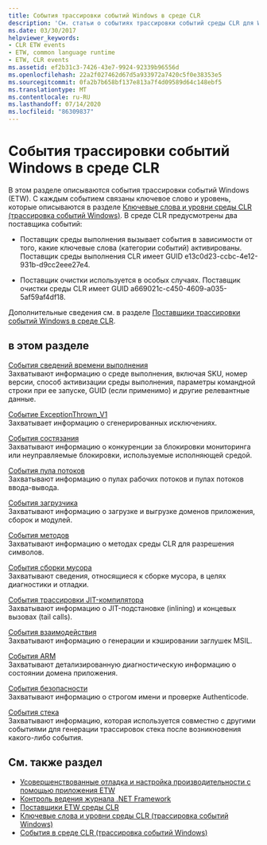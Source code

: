 ```yaml
---
title: События трассировки событий Windows в среде CLR
description: 'См. статьи о событиях трассировки событий среды CLR для Windows (ETW). Существует два поставщика событий: поставщик среды выполнения и поставщик очистки.'
ms.date: 03/30/2017
helpviewer_keywords:
- CLR ETW events
- ETW, common language runtime
- ETW, CLR events
ms.assetid: ef2b31c3-7426-43e7-9924-92339b96556d
ms.openlocfilehash: 22a2f027462d67d5a933972a7420c5f0e38353e5
ms.sourcegitcommit: 0fa2b7b658bf137e813a7f4d09589d64c148ebf5
ms.translationtype: MT
ms.contentlocale: ru-RU
ms.lasthandoff: 07/14/2020
ms.locfileid: "86309837"
---
```

# <a name="clr-etw-events"></a>События трассировки событий Windows в среде CLR
В этом разделе описываются события трассировки событий Windows (ETW). С каждым событием связаны ключевое слово и уровень, которые описываются в разделе [Ключевые слова и уровни среды CLR (трассировка событий Windows)](clr-etw-keywords-and-levels.md). В среде CLR предусмотрены два поставщика событий:  
  
- Поставщик среды выполнения вызывает события в зависимости от того, какие ключевые слова (категории событий) активированы. Поставщик среды выполнения CLR имеет GUID e13c0d23-ccbc-4e12-931b-d9cc2eee27e4.  
  
- Поставщик очистки используется в особых случаях. Поставщик очистки среды CLR имеет GUID a669021c-c450-4609-a035-5af59af4df18.  
  
 Дополнительные сведения см. в разделе [Поставщики трассировки событий Windows в среде CLR](clr-etw-providers.md).  
  
## <a name="in-this-section"></a>в этом разделе  
 [События сведений времени выполнения](runtime-information-etw-events.md)  
 Захватывают информацию о среде выполнения, включая SKU, номер версии, способ активизации среды выполнения, параметры командной строки при ее запуске, GUID (если применимо) и другие релевантные данные.  
  
 [Событие ExceptionThrown_V1](exception-thrown-v1-etw-event.md)  
 Захватывает информацию о сгенерированных исключениях.  
  
 [События состязания](contention-etw-events.md)  
 Захватывают информацию о конкуренции за блокировки мониторинга или неуправляемые блокировки, используемые исполняющей средой.  
  
 [События пула потоков](thread-pool-etw-events.md)  
 Захватывают информацию о пулах рабочих потоков и пулах потоков ввода-вывода.  
  
 [События загрузчика](loader-etw-events.md)  
 Захватывают информацию о загрузке и выгрузке доменов приложения, сборок и модулей.  
  
 [События методов](method-etw-events.md)  
 Захватывают информацию о методах среды CLR для разрешения символов.  
  
 [События сборки мусора](garbage-collection-etw-events.md)  
 Захватывают сведения, относящиеся к сборке мусора, в целях диагностики и отладки.  
  
 [События трассировки JIT-компилятора](jit-tracing-etw-events.md)  
 Захватывают информацию о JIT-подстановке (inlining) и концевых вызовах (tail calls).  
  
 [События взаимодействия](interop-etw-events.md)  
 Захватывают информацию о генерации и кэшировании заглушек MSIL.  
  
 [События ARM](application-domain-resource-monitoring-arm-etw-events.md)  
 Захватывают детализированную диагностическую информацию о состоянии домена приложения.  
  
 [События безопасности](security-etw-events.md)  
 Захватывают информацию о строгом имени и проверке Authenticode.  
  
 [События стека](stack-etw-event.md)  
 Захватывают информацию, которая используется совместно с другими событиями для генерации трассировок стека после возникновения какого-либо события.  
  
## <a name="see-also"></a>См. также раздел

- [Усовершенствованные отладка и настройка производительности с помощью приложения ETW](https://docs.microsoft.com/archive/msdn-magazine/2007/april/event-tracing-improve-debugging-and-performance-tuning-with-etw)
- [Контроль ведения журнала .NET Framework](controlling-logging.md)
- [Поставщики ETW среды CLR](clr-etw-providers.md)
- [Ключевые слова и уровни среды CLR (трассировка событий Windows)](clr-etw-keywords-and-levels.md)
- [События в среде CLR (трассировка событий Windows)](etw-events-in-the-common-language-runtime.md)
